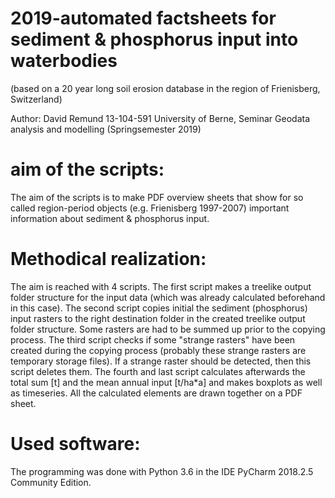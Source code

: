 # 2019-automated factsheets for sediment & phosphorus input into waterbodies
(based on a 20 year long soil erosion database in the region of Frienisberg, Switzerland)

Author: David Remund 13-104-591
University of Berne, Seminar Geodata analysis and modelling (Springsemester 2019)


# aim of the scripts:

The aim of the scripts is to make PDF overview sheets that show for so called region-period objects (e.g. Frienisberg 1997-2007) important information about sediment & phosphorus input.

# Methodical realization:

The aim is reached with 4 scripts. The first script makes a treelike output folder structure for the input data (which was already calculated beforehand in this case). The second script copies initial the sediment (phosphorus) input rasters to the right destination folder in the created treelike output folder structure. Some rasters are had to be summed up prior to the copying process. The third script checks if some "strange rasters" have been created during the copying process (probably these strange rasters are temporary storage files). If a strange raster should be detected, then this script deletes them. The fourth and last script calculates afterwards the total sum [t] and the mean annual input [t/ha*a] and makes boxplots as well as timeseries. All the calculated elements are drawn together on a PDF sheet.

# Used software:

The programming was done with Python 3.6 in the IDE PyCharm 2018.2.5 Community Edition.

